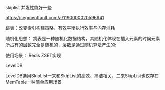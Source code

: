 skiplist 并发性能好一些

https://segmentfault.com/a/1190000020596941

跳表：改变索引构建策略，有效平衡执行效率与内存消耗


随机化思想：
跳表是一种随机化数据结构，其随机化体现在插入元素的时候元素所占有的层数完全是随机的，层数是通过随机算法产生的:

使用场景：
Redis ZSET实现

LevelDB

LevelDB选用SkipList一来和SkipList的高效、简洁相关，二来SkipList也仅存在MemTable一种简单应用场景